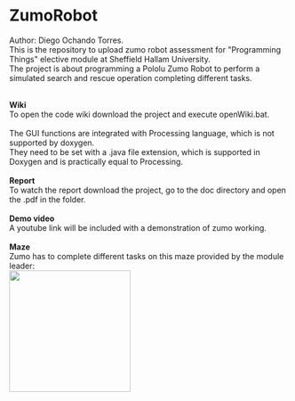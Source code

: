 # ZumoRobot
Author: Diego Ochando Torres. <br>
This is the repository to upload zumo robot assessment for "Programming Things" elective module at Sheffield Hallam University. <br>
The project is about programming a Pololu Zumo Robot to perform a simulated search and rescue operation completing different tasks.<br>

<br>
<b> Wiki </b><br>
To open the code wiki download the project and execute openWiki.bat.<br><br>
The GUI functions are integrated with Processing language, which is not supported by doxygen. <br>
They need to be set with a .java file extension, which is supported in Doxygen and is practically equal to Processing.<br>

<br>
<b> Report  </b><br>
To watch the report download the project, go to the doc directory and open the .pdf in the folder.<br>

<br>
<b> Demo video </b><br>
A youtube link will be included with a demonstration of zumo working.<br>

<br>
<b> Maze  </b><br>
Zumo has to complete different tasks on this maze provided by the module leader: <br>
<img src="https://trello-attachments.s3.amazonaws.com/5fccd5d79beb851cea32e7ac/513x436/ceff32495f87f289bdb40da6effdabb7/image.png" width="218">
